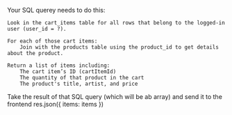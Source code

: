 Your SQL querey needs to do this:

    Look in the cart_items table for all rows that belong to the logged-in user (user_id = ?).

    For each of those cart items:
        Join with the products table using the product_id to get details about the product.
    
    Return a list of items including:
        The cart item’s ID (cartItemId)
        The quantity of that product in the cart
        The product's title, artist, and price

Take the result of that SQL query (which will be ab array) and send it to the frontend
    res.json({ items: items })